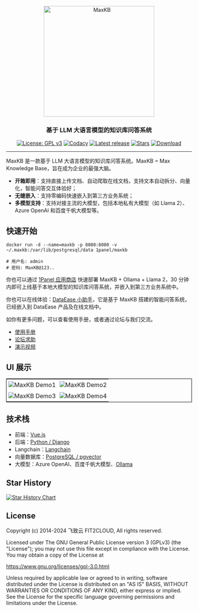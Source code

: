 <p align="center"><img src= "https://github.com/1Panel-dev/maxkb/assets/52996290/c0694996-0eed-40d8-b369-322bf2a380bf" alt="MaxKB" width="300" /></p>
<h3 align="center">基于 LLM 大语言模型的知识库问答系统</h3>
<p align="center">
  <a href="https://www.gnu.org/licenses/old-licenses/gpl-3.0"><img src="https://img.shields.io/github/license/1Panel-dev/maxkb?color=%231890FF" alt="License: GPL v3"></a>
  <a href="https://app.codacy.com/gh/1Panel-dev/maxkb?utm_source=github.com&utm_medium=referral&utm_content=1Panel-dev/maxkb&utm_campaign=Badge_Grade_Dashboard"><img src="https://app.codacy.com/project/badge/Grade/da67574fd82b473992781d1386b937ef" alt="Codacy"></a>
  <a href="https://github.com/1Panel-dev/maxkb/releases/latest"><img src="https://img.shields.io/github/v/release/1Panel-dev/maxkb" alt="Latest release"></a>
  <a href="https://github.com/1Panel-dev/maxkb"><img src="https://img.shields.io/github/stars/1Panel-dev/maxkb?color=%231890FF&style=flat-square" alt="Stars"></a>    
  <a href="https://hub.docker.com/r/1panel/maxkb"><img src="https://img.shields.io/docker/pulls/1panel/maxkb?label=downloads" alt="Download"></a>  
</p>
<hr/>

MaxKB 是一款基于 LLM 大语言模型的知识库问答系统。MaxKB = Max Knowledge Base，旨在成为企业的最强大脑。

- **开箱即用**：支持直接上传文档、自动爬取在线文档，支持文本自动拆分、向量化，智能问答交互体验好；
- **无缝嵌入**：支持零编码快速嵌入到第三方业务系统；
- **多模型支持**：支持对接主流的大模型，包括本地私有大模型（如 Llama 2）、Azure OpenAI 和百度千帆大模型等。

## 快速开始

```
docker run -d --name=maxkb -p 8080:8080 -v ~/.maxkb:/var/lib/postgresql/data 1panel/maxkb

# 用户名: admin
# 密码: MaxKB@123..
```

你也可以通过 [1Panel 应用商店](https://apps.fit2cloud.com/1panel) 快速部署 MaxKB + Ollama + Llama 2，30 分钟内即可上线基于本地大模型的知识库问答系统，并嵌入到第三方业务系统中。

你也可以在线体验：[DataEase 小助手](https://dataease.io/docs/v2/)，它是基于 MaxKB 搭建的智能问答系统，已经嵌入到 DataEase 产品及在线文档中。

如你有更多问题，可以查看使用手册，或者通过论坛与我们交流。

-   [使用手册](https://github.com/1Panel-dev/MaxKB/wiki/1-%E5%AE%89%E8%A3%85%E9%83%A8%E7%BD%B2)
-   [论坛求助](https://bbs.fit2cloud.com/c/mk/11)
-   [演示视频](https://www.bilibili.com/video/BV1BE421M7YM/)

## UI 展示

<table style="border-collapse: collapse; border: 1px solid black;">
  <tr>
    <td style="padding: 5px;background-color:#fff;"><img src= "https://github.com/1Panel-dev/MaxKB/assets/80892890/2b893a25-ae46-48da-b6a1-61d23015565e" alt="MaxKB Demo1"   /></td>
    <td style="padding: 5px;background-color:#fff;"><img src= "https://github.com/1Panel-dev/MaxKB/assets/80892890/3e50e7ff-cdc4-4a37-b430-d84975f11d4e" alt="MaxKB Demo2"   /></td>
  </tr>
  <tr>
    <td style="padding: 5px;background-color:#fff;"><img src= "https://github.com/1Panel-dev/MaxKB/assets/80892890/dfdcc03f-ef36-4f75-bb82-797c0f9da1ad" alt="MaxKB Demo3"   /></td>
    <td style="padding: 5px;background-color:#fff;"><img src= "https://github.com/1Panel-dev/MaxKB/assets/80892890/884a9db1-3f93-4013-bc8f-a3f0dbcfeb2f" alt="MaxKB Demo4"   /></td>
  </tr>
</table>

## 技术栈

-   前端：[Vue.js](https://cn.vuejs.org/)
-   后端：[Python / Django](https://www.djangoproject.com/)
-   Langchain：[Langchain](https://www.langchain.com/)
-   向量数据库：[PostgreSQL / pgvector](https://www.postgresql.org/)
-   大模型：Azure OpenAI、百度千帆大模型、[Ollama](https://github.com/ollama/ollama)

## Star History

[![Star History Chart](https://api.star-history.com/svg?repos=1Panel-dev/MaxKB&type=Date)](https://star-history.com/#1Panel-dev/MaxKB&Date)

## License

Copyright (c) 2014-2024 飞致云 FIT2CLOUD, All rights reserved.

Licensed under The GNU General Public License version 3 (GPLv3)  (the "License"); you may not use this file except in compliance with the License. You may obtain a copy of the License at

<https://www.gnu.org/licenses/gpl-3.0.html>

Unless required by applicable law or agreed to in writing, software distributed under the License is distributed on an "AS IS" BASIS, WITHOUT WARRANTIES OR CONDITIONS OF ANY KIND, either express or implied. See the License for the specific language governing permissions and limitations under the License.
